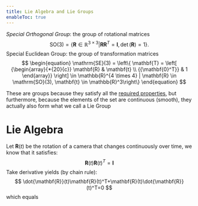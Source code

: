 ```yaml
---
title: Lie Algebra and Lie Groups
enableToc: true
---
```

*Special Orthogonal Group*: the group of rotational matrices 
$$
\begin{equation}
\mathrm{SO}(3) = \{ \mathbf{R} \in \mathbb{R}^{3 \times 3} | \mathbf{RR}^T = \mathbf{I}, \det(\mathbf{R})=1 \}.
\end{equation}
$$
Special Euclidean Group: the group of transformation matrices
$$
\begin{equation}
\mathrm{SE}(3) = \left\{ \mathbf{T} = \left[ {\begin{array}{*{20}{c}}
\mathbf{R} & \mathbf{t} \\
{{\mathbf{0}^T}} & 1
\end{array}} \right]
\in \mathbb{R}^{4 \times 4} | \mathbf{R} \in \mathrm{SO}(3), \mathbf{t} \in \mathbb{R}^3\right\}
\end{equation}
$$

These are groups because they satisfy all the [required properties](<notes/definitions#Groups>), but furthermore, because the elements of the set are continuous (smooth), they actually also form what we call a Lie Group


# Lie Algebra
Let $\mathbf{R}(t)$ be the rotation of a camera that changes continuously over time, we know that it satisfies:
$$
\begin{equation}
\mathbf{R}(t)\mathbf{R}(t)^T = \mathbf{I}
\end{equation}
$$
Take derivative yields (by chain rule):
$$
\dot{\mathbf{R}}(t)\mathbf{R}(t)^T+\mathbf{R}(t)\dot{\mathbf{R}}(t)^T=0
$$
which equals

